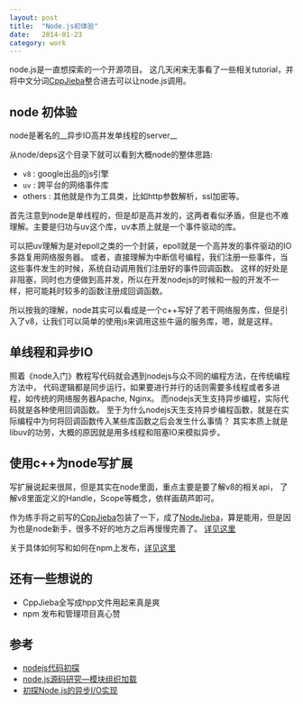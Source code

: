 ```yaml
---
layout: post
title:  "Node.js初体验"
date:   2014-01-23
category: work
---
```


node.js是一直想探索的一个开源项目。
这几天闲来无事看了一些相关tutorial，并将中文分词[CppJieba]整合进去可以让node.js调用。

## node 初体验

node是著名的__异步IO高并发单线程的server__

从node/deps这个目录下就可以看到大概node的整体思路:
* `v8`   : google出品的js引擎
* `uv`   : 跨平台的网络事件库
* others : 其他就是作为工具类，比如http参数解析，ssl加密等。

首先注意到node是单线程的，但是却是高并发的，这两者看似矛盾，但是也不难理解。主要是归功与uv这个库，uv本质上就是一个事件驱动的库。

可以把uv理解为是对epoll之类的一个封装，epoll就是一个高并发的事件驱动的IO多路复用网络服务器。
或者，直接理解为中断信号编程，我们注册一些事件，当这些事件发生的时候，系统自动调用我们注册好的事件回调函数。
这样的好处是非阻塞，同时也方便做到高并发，所以在开发nodejs的时候和一般的开发不一样，把可能耗时较多的函数注册成回调函数。

所以按我的理解，node其实可以看成是一个c++写好了若干网络服务库，但是引入了v8，让我们可以简单的使用js来调用这些牛逼的服务库，嗯，就是这样。

## 单线程和异步IO

照着《node入门》教程写代码就会遇到nodejs与众不同的编程方法，在传统编程方法中，
代码逻辑都是同步运行，如果要进行并行的话则需要多线程或者多进程，如传统的网络服务器Apache, Nginx。
而nodejs天生支持异步编程，实际代码就是各种使用回调函数。
至于为什么nodejs天生支持异步编程函数，就是在实际编程中为何将回调函数传入某些库函数之后会发生什么事情？
其实本质上就是libuv的功劳，大概的原因就是用多线程和阻塞IO来模拟异步。


## 使用c++为node写扩展

写扩展说起来很屌，但是其实在node里面，重点主要是要了解v8的相关api，
了解v8里面定义的Handle，Scope等概念，依样画葫芦即可。

作为练手将之前写的[CppJieba]包装了一下，成了[NodeJieba]，算是能用，但是因为也是node新手，很多不好的地方之后再慢慢完善了。 [详见这里](https://github.com/yanyiwu/nodejieba)

关于具体如何写和如何在npm上发布，[详见这里](http://9.ap01.aws.af.cm/create-and-publish-node-js-c-addon/)

## 还有一些想说的

* CppJieba全写成hpp文件用起来真是爽
* npm 发布和管理项目真心赞

## 参考

* [nodejs代码初探](http://cnodejs.org/topic/4f16442ccae1f4aa270010d7)
* [node.js源码研究—模块组织加载](http://cnodejs.org/topic/4f571a16a680d212781ccf9f)
* [初探Node.js的异步I/O实现](http://www.infoq.com/cn/articles/nodejs-asynchronous-io)

[CppJieba]: https://github.com/yanyiwu/cppjieba.git
[NodeJieba]: https://github.com/yanyiwu/nodejieba.git
